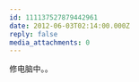 ```yaml
---
id: 111137527879442961
date: 2012-06-03T02:14:00.000Z
reply: false
media_attachments: 0
---
```


修电脑中。。 ​​​​

